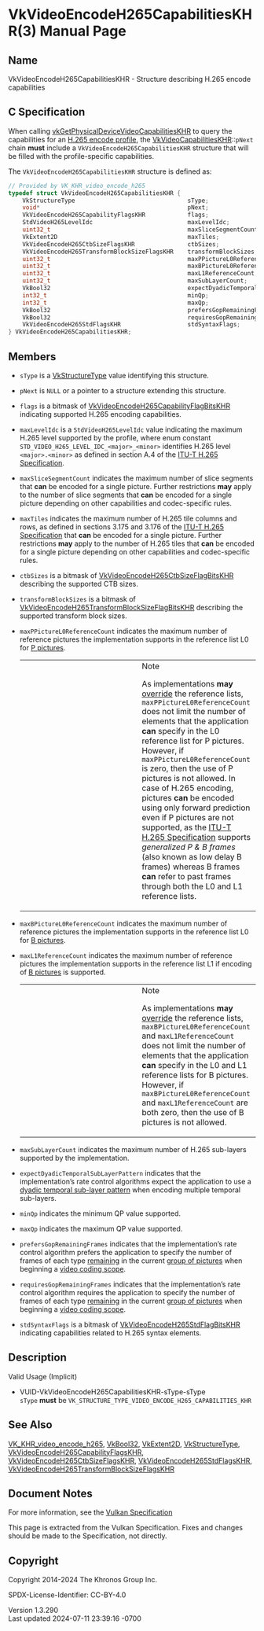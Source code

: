 # VkVideoEncodeH265CapabilitiesKHR(3) Manual Page

## Name

VkVideoEncodeH265CapabilitiesKHR - Structure describing H.265 encode
capabilities



## <a href="#_c_specification" class="anchor"></a>C Specification

When calling
[vkGetPhysicalDeviceVideoCapabilitiesKHR](https://registry.khronos.org/vulkan/specs/1.3-extensions/man/html/vkGetPhysicalDeviceVideoCapabilitiesKHR.html)
to query the capabilities for an <a
href="https://registry.khronos.org/vulkan/specs/1.3-extensions/html/vkspec.html#encode-h265-profile"
target="_blank" rel="noopener">H.265 encode profile</a>, the
[VkVideoCapabilitiesKHR](https://registry.khronos.org/vulkan/specs/1.3-extensions/man/html/VkVideoCapabilitiesKHR.html)::`pNext` chain
**must** include a `VkVideoEncodeH265CapabilitiesKHR` structure that
will be filled with the profile-specific capabilities.

The `VkVideoEncodeH265CapabilitiesKHR` structure is defined as:

``` c
// Provided by VK_KHR_video_encode_h265
typedef struct VkVideoEncodeH265CapabilitiesKHR {
    VkStructureType                                sType;
    void*                                          pNext;
    VkVideoEncodeH265CapabilityFlagsKHR            flags;
    StdVideoH265LevelIdc                           maxLevelIdc;
    uint32_t                                       maxSliceSegmentCount;
    VkExtent2D                                     maxTiles;
    VkVideoEncodeH265CtbSizeFlagsKHR               ctbSizes;
    VkVideoEncodeH265TransformBlockSizeFlagsKHR    transformBlockSizes;
    uint32_t                                       maxPPictureL0ReferenceCount;
    uint32_t                                       maxBPictureL0ReferenceCount;
    uint32_t                                       maxL1ReferenceCount;
    uint32_t                                       maxSubLayerCount;
    VkBool32                                       expectDyadicTemporalSubLayerPattern;
    int32_t                                        minQp;
    int32_t                                        maxQp;
    VkBool32                                       prefersGopRemainingFrames;
    VkBool32                                       requiresGopRemainingFrames;
    VkVideoEncodeH265StdFlagsKHR                   stdSyntaxFlags;
} VkVideoEncodeH265CapabilitiesKHR;
```

## <a href="#_members" class="anchor"></a>Members

- `sType` is a [VkStructureType](https://registry.khronos.org/vulkan/specs/1.3-extensions/man/html/VkStructureType.html) value identifying
  this structure.

- `pNext` is `NULL` or a pointer to a structure extending this
  structure.

- `flags` is a bitmask of
  [VkVideoEncodeH265CapabilityFlagBitsKHR](https://registry.khronos.org/vulkan/specs/1.3-extensions/man/html/VkVideoEncodeH265CapabilityFlagBitsKHR.html)
  indicating supported H.265 encoding capabilities.

- `maxLevelIdc` is a `StdVideoH265LevelIdc` value indicating the maximum
  H.265 level supported by the profile, where enum constant
  `STD_VIDEO_H265_LEVEL_IDC_<major>_<minor>` identifies H.265 level
  `<major>.<minor>` as defined in section A.4 of the <a
  href="https://registry.khronos.org/vulkan/specs/1.3-extensions/html/vkspec.html#itu-t-h265"
  target="_blank" rel="noopener">ITU-T H.265 Specification</a>.

- `maxSliceSegmentCount` indicates the maximum number of slice segments
  that **can** be encoded for a single picture. Further restrictions
  **may** apply to the number of slice segments that **can** be encoded
  for a single picture depending on other capabilities and
  codec-specific rules.

- `maxTiles` indicates the maximum number of H.265 tile columns and
  rows, as defined in sections 3.175 and 3.176 of the <a
  href="https://registry.khronos.org/vulkan/specs/1.3-extensions/html/vkspec.html#itu-t-h265"
  target="_blank" rel="noopener">ITU-T H.265 Specification</a> that
  **can** be encoded for a single picture. Further restrictions **may**
  apply to the number of H.265 tiles that **can** be encoded for a
  single picture depending on other capabilities and codec-specific
  rules.

- `ctbSizes` is a bitmask of
  [VkVideoEncodeH265CtbSizeFlagBitsKHR](https://registry.khronos.org/vulkan/specs/1.3-extensions/man/html/VkVideoEncodeH265CtbSizeFlagBitsKHR.html)
  describing the supported CTB sizes.

- `transformBlockSizes` is a bitmask of
  [VkVideoEncodeH265TransformBlockSizeFlagBitsKHR](https://registry.khronos.org/vulkan/specs/1.3-extensions/man/html/VkVideoEncodeH265TransformBlockSizeFlagBitsKHR.html)
  describing the supported transform block sizes.

- `maxPPictureL0ReferenceCount` indicates the maximum number of
  reference pictures the implementation supports in the reference list
  L0 for <a
  href="https://registry.khronos.org/vulkan/specs/1.3-extensions/html/vkspec.html#encode-h265-p-pic"
  target="_blank" rel="noopener">P pictures</a>.

  <table>
  <colgroup>
  <col style="width: 50%" />
  <col style="width: 50%" />
  </colgroup>
  <tbody>
  <tr>
  <td class="icon"><em></em></td>
  <td class="content">Note
  <p>As implementations <strong>may</strong> <a
  href="https://registry.khronos.org/vulkan/specs/1.3-extensions/html/vkspec.html#encode-overrides"
  target="_blank" rel="noopener">override</a> the reference lists,
  <code>maxPPictureL0ReferenceCount</code> does not limit the number of
  elements that the application <strong>can</strong> specify in the L0
  reference list for P pictures. However, if
  <code>maxPPictureL0ReferenceCount</code> is zero, then the use of P
  pictures is not allowed. In case of H.265 encoding, pictures
  <strong>can</strong> be encoded using only forward prediction even if P
  pictures are not supported, as the <a
  href="https://registry.khronos.org/vulkan/specs/1.3-extensions/html/vkspec.html#itu-t-h265"
  target="_blank" rel="noopener">ITU-T H.265 Specification</a> supports
  <em>generalized P &amp; B frames</em> (also known as low delay B frames)
  whereas B frames <strong>can</strong> refer to past frames through both
  the L0 and L1 reference lists.</p></td>
  </tr>
  </tbody>
  </table>

- `maxBPictureL0ReferenceCount` indicates the maximum number of
  reference pictures the implementation supports in the reference list
  L0 for <a
  href="https://registry.khronos.org/vulkan/specs/1.3-extensions/html/vkspec.html#encode-h265-b-pic"
  target="_blank" rel="noopener">B pictures</a>.

- `maxL1ReferenceCount` indicates the maximum number of reference
  pictures the implementation supports in the reference list L1 if
  encoding of <a
  href="https://registry.khronos.org/vulkan/specs/1.3-extensions/html/vkspec.html#encode-h265-b-pic"
  target="_blank" rel="noopener">B pictures</a> is supported.

  <table>
  <colgroup>
  <col style="width: 50%" />
  <col style="width: 50%" />
  </colgroup>
  <tbody>
  <tr>
  <td class="icon"><em></em></td>
  <td class="content">Note
  <p>As implementations <strong>may</strong> <a
  href="https://registry.khronos.org/vulkan/specs/1.3-extensions/html/vkspec.html#encode-overrides"
  target="_blank" rel="noopener">override</a> the reference lists,
  <code>maxBPictureL0ReferenceCount</code> and
  <code>maxL1ReferenceCount</code> does not limit the number of elements
  that the application <strong>can</strong> specify in the L0 and L1
  reference lists for B pictures. However, if
  <code>maxBPictureL0ReferenceCount</code> and
  <code>maxL1ReferenceCount</code> are both zero, then the use of B
  pictures is not allowed.</p></td>
  </tr>
  </tbody>
  </table>

- `maxSubLayerCount` indicates the maximum number of H.265 sub-layers
  supported by the implementation.

- `expectDyadicTemporalSubLayerPattern` indicates that the
  implementation’s rate control algorithms expect the application to use
  a <a
  href="https://registry.khronos.org/vulkan/specs/1.3-extensions/html/vkspec.html#encode-h265-layer-pattern-dyadic"
  target="_blank" rel="noopener">dyadic temporal sub-layer pattern</a>
  when encoding multiple temporal sub-layers.

- `minQp` indicates the minimum QP value supported.

- `maxQp` indicates the maximum QP value supported.

- `prefersGopRemainingFrames` indicates that the implementation’s rate
  control algorithm prefers the application to specify the number of
  frames of each type <a
  href="https://registry.khronos.org/vulkan/specs/1.3-extensions/html/vkspec.html#encode-h265-gop-remaining-frames"
  target="_blank" rel="noopener">remaining</a> in the current <a
  href="https://registry.khronos.org/vulkan/specs/1.3-extensions/html/vkspec.html#encode-h265-gop"
  target="_blank" rel="noopener">group of pictures</a> when beginning a
  <a
  href="https://registry.khronos.org/vulkan/specs/1.3-extensions/html/vkspec.html#video-coding-scope"
  target="_blank" rel="noopener">video coding scope</a>.

- `requiresGopRemainingFrames` indicates that the implementation’s rate
  control algorithm requires the application to specify the number of
  frames of each type <a
  href="https://registry.khronos.org/vulkan/specs/1.3-extensions/html/vkspec.html#encode-h265-gop-remaining-frames"
  target="_blank" rel="noopener">remaining</a> in the current <a
  href="https://registry.khronos.org/vulkan/specs/1.3-extensions/html/vkspec.html#encode-h265-gop"
  target="_blank" rel="noopener">group of pictures</a> when beginning a
  <a
  href="https://registry.khronos.org/vulkan/specs/1.3-extensions/html/vkspec.html#video-coding-scope"
  target="_blank" rel="noopener">video coding scope</a>.

- `stdSyntaxFlags` is a bitmask of
  [VkVideoEncodeH265StdFlagBitsKHR](https://registry.khronos.org/vulkan/specs/1.3-extensions/man/html/VkVideoEncodeH265StdFlagBitsKHR.html)
  indicating capabilities related to H.265 syntax elements.

## <a href="#_description" class="anchor"></a>Description

Valid Usage (Implicit)

- <a href="#VUID-VkVideoEncodeH265CapabilitiesKHR-sType-sType"
  id="VUID-VkVideoEncodeH265CapabilitiesKHR-sType-sType"></a>
  VUID-VkVideoEncodeH265CapabilitiesKHR-sType-sType  
  `sType` **must** be
  `VK_STRUCTURE_TYPE_VIDEO_ENCODE_H265_CAPABILITIES_KHR`

## <a href="#_see_also" class="anchor"></a>See Also

[VK_KHR_video_encode_h265](https://registry.khronos.org/vulkan/specs/1.3-extensions/man/html/VK_KHR_video_encode_h265.html),
[VkBool32](https://registry.khronos.org/vulkan/specs/1.3-extensions/man/html/VkBool32.html), [VkExtent2D](https://registry.khronos.org/vulkan/specs/1.3-extensions/man/html/VkExtent2D.html),
[VkStructureType](https://registry.khronos.org/vulkan/specs/1.3-extensions/man/html/VkStructureType.html),
[VkVideoEncodeH265CapabilityFlagsKHR](https://registry.khronos.org/vulkan/specs/1.3-extensions/man/html/VkVideoEncodeH265CapabilityFlagsKHR.html),
[VkVideoEncodeH265CtbSizeFlagsKHR](https://registry.khronos.org/vulkan/specs/1.3-extensions/man/html/VkVideoEncodeH265CtbSizeFlagsKHR.html),
[VkVideoEncodeH265StdFlagsKHR](https://registry.khronos.org/vulkan/specs/1.3-extensions/man/html/VkVideoEncodeH265StdFlagsKHR.html),
[VkVideoEncodeH265TransformBlockSizeFlagsKHR](https://registry.khronos.org/vulkan/specs/1.3-extensions/man/html/VkVideoEncodeH265TransformBlockSizeFlagsKHR.html)

## <a href="#_document_notes" class="anchor"></a>Document Notes

For more information, see the <a
href="https://registry.khronos.org/vulkan/specs/1.3-extensions/html/vkspec.html#VkVideoEncodeH265CapabilitiesKHR"
target="_blank" rel="noopener">Vulkan Specification</a>

This page is extracted from the Vulkan Specification. Fixes and changes
should be made to the Specification, not directly.

## <a href="#_copyright" class="anchor"></a>Copyright

Copyright 2014-2024 The Khronos Group Inc.

SPDX-License-Identifier: CC-BY-4.0

Version 1.3.290  
Last updated 2024-07-11 23:39:16 -0700
